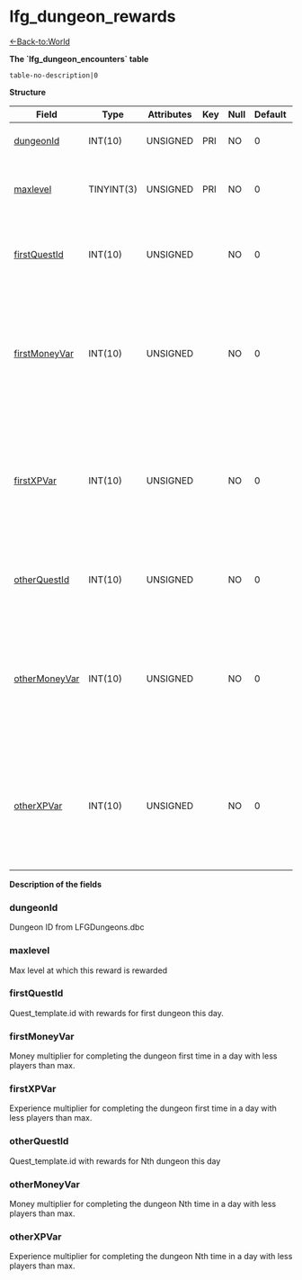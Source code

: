 # lfg\_dungeon\_rewards

[<-Back-to:World](database-world.md)

**The \`lfg\_dungeon\_encounters\` table**

`table-no-description|0`

**Structure**

| Field              | Type       | Attributes | Key | Null | Default | Extra | Comment                                                                                         |
|--------------------|------------|------------|-----|------|---------|-------|-------------------------------------------------------------------------------------------------|
| [dungeonId][1]     | INT(10)    | UNSIGNED   | PRI | NO   | 0       |       | Dungeon entry from dbc                                                                          |
| [maxlevel][2]      | TINYINT(3) | UNSIGNED   | PRI | NO   | 0       |       | Max level at which this reward is rewarded                                                      |
| [firstQuestId][3]  | INT(10)    | UNSIGNED   |     | NO   | 0       |       | Quest id with rewards for first dungeon this day                                                |
| [firstMoneyVar][4] | INT(10)    | UNSIGNED   |     | NO   | 0       |       | Money multiplier for completing the dungeon first time in a day with less players than max      |
| [firstXPVar][5]    | INT(10)    | UNSIGNED   |     | NO   | 0       |       | Experience multiplier for completing the dungeon first time in a day with less players than max |
| [otherQuestId][6]  | INT(10)    | UNSIGNED   |     | NO   | 0       |       | Quest id with rewards for Nth dungeon this day                                                  |
| [otherMoneyVar][7] | INT(10)    | UNSIGNED   |     | NO   | 0       |       | Money multiplier for completing the dungeon Nth time in a day with less players than max        |
| [otherXPVar][8]    | INT(10)    | UNSIGNED   |     | NO   | 0       |       | Experience multiplier for completing the dungeon Nth time in a day with less players than max   |

[1]: #dungeonid
[2]: #maxlevel
[3]: #firstquestid
[4]: #firstmoneyvar
[5]: #firstxpvar
[6]: #otherquestid
[7]: #othermoneyvar
[8]: #otherxpvar

**Description of the fields**

### dungeonId

Dungeon ID from LFGDungeons.dbc

### maxlevel

Max level at which this reward is rewarded

### firstQuestId

Quest\_template.id with rewards for first dungeon this day.

### firstMoneyVar

Money multiplier for completing the dungeon first time in a day with less players than max.

### firstXPVar

Experience multiplier for completing the dungeon first time in a day with less players than max.

### otherQuestId

Quest\_template.id with rewards for Nth dungeon this day

### otherMoneyVar

Money multiplier for completing the dungeon Nth time in a day with less players than max.

### otherXPVar

Experience multiplier for completing the dungeon Nth time in a day with less players than max.
